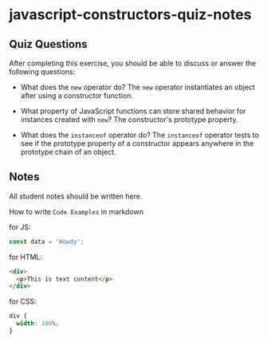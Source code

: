 # javascript-constructors-quiz-notes

## Quiz Questions

After completing this exercise, you should be able to discuss or answer the following questions:

- What does the `new` operator do?
  The `new` operator instantiates an object after using a constructor function.

- What property of JavaScript functions can store shared behavior for instances created with `new`?
  The constructor's prototype property.

- What does the `instanceof` operator do?
  The `instanceof` operator tests to see if the prototype property of a constructor appears anywhere in the prototype chain of an object.

## Notes

All student notes should be written here.

How to write `Code Examples` in markdown

for JS:

```javascript
const data = 'Howdy';
```

for HTML:

```html
<div>
  <p>This is text content</p>
</div>
```

for CSS:

```css
div {
  width: 100%;
}
```
